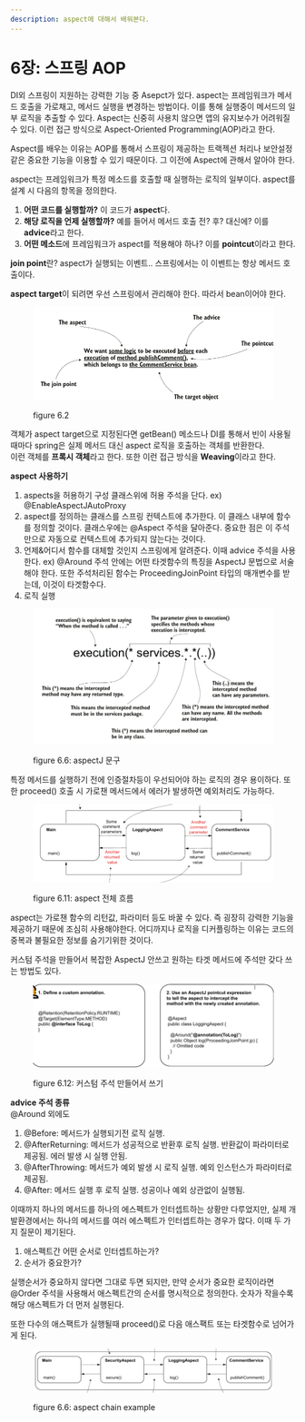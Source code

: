 ```yaml
---
description: aspect에 대해서 배워본다.
---
```


# 6장: 스프링 AOP

DI외 스프링이 지원하는 강력한 기능 중 Asepct가 있다. aspect는 프레임워크가 메서드 호출을 가로채고, 메서드 실행을 변경하는 방법이다. 이를 통해 실행중이 메서드의 일부 로직을 추출할 수 있다. Aspect는 신중히 사용치 않으면 앱의 유지보수가 어려워질 수 있다. 이런 접근 방식으로 Aspect-Oriented Programming(AOP)라고 한다.

Aspect를 배우는 이유는 AOP를 통해서 스프링이 제공하는 트랙젝션 처리나 보안설정 같은 중요한 기능을 이용할 수 있기 때문이다. 그 이전에 Aspect에 관해서 알아야 한다.

aspect는 프레임워크가 특정 메소드를 호출할 때 실행하는 로직의 일부이다. aspect를 설계 시 다음의 항목을 정의한다.

1. **어떤 코드를 실행할까?** 이 코드가 **aspect**다.
2. **해당 로직을 언제 실행할까?** 예를 들어서 메서드 호출 전? 후? 대신에? 이를 **advice**라고 한다.
3. **어떤 메소드**에 프레임워크가 aspect를 적용해야 하나? 이를 **pointcut**이라고 한다.

**join point**란? aspect가 실행되는 이벤트.. 스프링에서는 이 이벤트는 항상 메서드 호출이다.

**aspect target**이 되려면 우선 스프링에서 관리해야 한다. 따라서 bean이어야 한다.

<figure><img src="../../.gitbook/assets/image (3) (1).png" alt=""><figcaption><p>figure 6.2</p></figcaption></figure>

객체가 aspect target으로 지정된다면 getBean() 메소드나 DI를 통해서 빈이 사용될때마다 spring은 실제 메서드 대신 aspect 로직을 호출하는 객체를 반환한다. \
이런 객체를 **프록시 객체**라고 한다. 또한 이런 접근 방식을 **Weaving**이라고 한다.



**aspect 사용하기**

1. aspects을 허용하기 구성 클래스위에 허용 주석을 단다. ex) @EnableAspectJAutoProxy
2. aspect를 정의하는 클래스를 스프링 컨텍스트에 추가한다. 이 클래스 내부에 함수를 정의할 것이다. 클래스우에는 @Aspect 주석을 달아준다. 중요한 점은 이 주석만으로 자동으로 컨텍스트에 추가되지 않는다는 것이다.
3. 언제&어디서 함수를 대체할 것인지 스프링에게 알려준다. 이때 advice 주석을 사용한다. ex) @Around 주석 안에는 어떤 타겟함수의 특징을 AspectJ 문법으로 서술해야 한다. 또한 주석처리된 함수는 ProceedingJoinPoint 타입의 매개변수를 받는데, 이것이 타겟함수다.
4. 로직 실행

<figure><img src="../../.gitbook/assets/image (4).png" alt=""><figcaption><p>figure 6.6: aspectJ 문구 </p></figcaption></figure>

특정 메서드를 실행하기 전에 인증절차등이 우선되어야 하는 로직의 경우 용이하다. 또한 proceed() 호출 시 가로챈 메서드에서 에러가 발생하면 예외처리도 가능하다.

<figure><img src="../../.gitbook/assets/image (1) (1) (1) (1) (1) (1).png" alt=""><figcaption><p>figure 6.11: aspect 전체 흐름</p></figcaption></figure>

aspect는 가로챈 함수의 리턴값, 파라미터 등도 바꿀 수 있다. 즉 굉장히 강력한 기능을 제공하기 때문에 조심히 사용해야한다. 어디까지나 로직을 디커플링하는 이유는 코드의 중복과 불필요한 정보를 숨기기위한 것이다.

커스텀 주석을 만들어서 복잡한 AspectJ 안쓰고 원하는 타겟 메서드에 주석만 갖다 쓰는 방법도 있다.

<figure><img src="../../.gitbook/assets/image (4) (1).png" alt=""><figcaption><p>figure 6.12: 커스텀 주석 만들어서 쓰기</p></figcaption></figure>

**advice 주석 종류** \
@Around 외에도

1. @Before: 메서드가 실행되기전 로직 실행.
2. @AfterReturning: 메서드가 성공적으로 반환후 로직 실행. 반환값이 파라미터로 제공됨. 에러 발생 시 실행 안됨.
3. @AfterThrowing: 메서드가 예외 발생 시 로직 실행. 예외 인스턴스가 파라미터로 제공됨.
4. @After: 메서드 실행 후 로직 실행. 성공이나 예외 상관없이 실행됨.



이때까지 하나의 메서드를 하나의 에스펙트가 인터셉트하는 상황만 다루었지만, 실제 개발환경에서는 하나의 메서드를 여러 에스펙트가 인터셉트하는 경우가 많다. 이때 두 가지 질문이 제기된다.

1. 애스펙트간 어떤 순서로 인터셉트하는가?
2. 순서가 중요한가?

실행순서가 중요하지 않다면 그대로 두면 되지만, 만약 순서가 중요한 로직이라면 @Order 주석을 사용해서 애스펙트간의 순서를 명시적으로 정의한다. 숫자가 작을수록 해당 애스펙트가 더 먼저 실행된다.

또한 다수의 애스팩트가 실행될때 proceed()로 다음 애스팩트 또는 타겟함수로 넘어가게 된다.

<figure><img src="../../.gitbook/assets/image (5).png" alt=""><figcaption><p>figure 6.6: aspect chain example</p></figcaption></figure>
